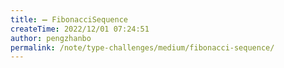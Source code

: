 ```yaml
---
title: ➖ FibonacciSequence
createTime: 2022/12/01 07:24:51
author: pengzhanbo
permalink: /note/type-challenges/medium/fibonacci-sequence/
---
```

